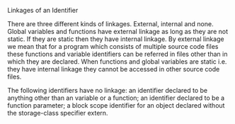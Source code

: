 Linkages of an Identifier

There are three different kinds of linkages. External, internal and none. Global variables and functions have external linkage as long as they are not static. If they are static then they have internal linkage. By external linkage we mean that for a program which consists of multiple source code files these functions and variable identifiers can be referred in files other than in which they are declared. When functions and global variables are static i.e. they have internal linkage they cannot be accessed in other source code files.

The following identifiers have no linkage: an identifier declared to be anything other than an variable or a function; an identifier declared to be a function parameter; a block scope identifier for an object declared without the storage-class specifier extern.
